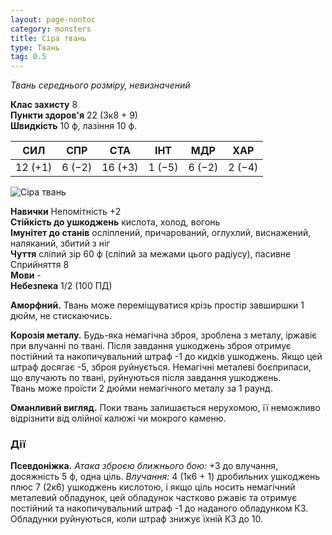 ```yaml
---
layout: page-nontoc
category: monsters
title: Сіра твань
type: Твань
tag: 0.5
---
```


_Твань середнього розміру, невизначений_

**Клас захисту** 8    
**Пункти здоров'я** 22 (3к8 + 9)    
**Швидкість** 10 ф, лазіння 10 ф.

| СИЛ     | СПР    | СТА     | ІНТ    | МДР    | ХАР    |
| ------- | ------ | ------- | ------ | ------ | ------ |
| 12 (+1) | 6 (−2) | 16 (+3) | 1 (−5) | 6 (−2) | 2 (−4) |

![Сіра твань](https://www.dndbeyond.com/avatars/thumbnails/30834/153/1000/1000/638063882595415196.png)

**Навички** Непомітність +2    
**Стійкість до ушкоджень** кислота, холод, вогонь    
**Імунітет до станів** осліплений, причарований, оглухлий, виснажений, наляканий, збитий з ніг    
**Чуття** сліпий зір 60 ф (сліпий за межами цього радіусу), пасивне Сприйняття 8    
**Мови** -    
**Небезпека** 1/2 (100 ПД)

**Аморфний.** Твань може переміщуватися крізь простір завширшки 1 дюйм, не стискаючись.    

**Корозія металу.** Будь-яка немагічна зброя, зроблена з металу, іржавіє при влучанні по твані. Після завдання ушкоджень зброя отримує постійний та накопичувальний штраф -1 до кидків ушкоджень. Якщо цей штраф досягає -5, зброя руйнується. Немагічні металеві боєприпаси, що влучають по твані, руйнуються після завдання ушкоджень.    
Твань може проїсти 2 дюйми немагічного металу за 1 раунд.    

**Оманливий вигляд.** Поки твань залишається нерухомою, її неможливо відрізнити від олійної калюжі чи мокрого каменю.

### Дії
**Псевдоніжка.** _Атака зброєю ближнього бою:_ +3 до влучання, досяжність 5 ф, одна ціль. _Влучання:_ 4 (1к6 + 1) дробильних ушкоджень плюс 7 (2к6) ушкоджень кислотою, і якщо ціль носить немагічний металевий обладунок, цей обладунок частково ржавіє та отримує постійний та накопичувальний штраф -1 до наданого обладунком КЗ. Обладунки руйнуються, коли штраф знижує їхній КЗ до 10.
